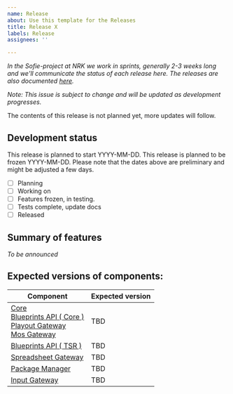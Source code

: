 ```yaml
---
name: Release
about: Use this template for the Releases
title: Release X
labels: Release
assignees: ''

---
```


_In the Sofie-project at NRK we work in sprints, generally 2-3 weeks long and we'll communicate the status of each release here. The releases are also documented [here](https://sofie-automation.github.io/sofie-core//releases)._

_Note: This issue is subject to change and will be updated as development progresses._

The contents of this release is not planned yet, more updates will follow.
<!--
**Release X** is planned to include several features and improvements, listed below:
**Release X** is a maintenance release, consisting mainly of bug fixes.
-->

## Development status

This release is planned to start YYYY-MM-DD.
This release is planned to be frozen YYYY-MM-DD.
Please note that the dates above are preliminary and might be adjusted a few days.

<!--
The development is expected to start in the beginning of September.
Testing is expected to start 2019-01-01
-->

- [ ] Planning
- [ ] Working on
- [ ] Features frozen, in testing.
- [ ] Tests complete, update docs
- [ ] Released

## Summary of features

_To be announced_
<!--
* Add features here [Link name](https://github.com/Sofie-Automation/myLink)
-->

## Expected versions of components:
| Component | Expected version |
| -- | -- |
| [Core](https://bit.ly/2yFZA9X) <br/> [Blueprints API ( Core )](https://bit.ly/2Qyrcde) <br/> [Playout Gateway](https://bit.ly/2OKGbzn) <br/> [Mos Gateway](https://bit.ly/2Tc1wR1) | TBD |
| [Blueprints API ( TSR )](https://bit.ly/2GTAmcF) | TBD |
| [Spreadsheet Gateway](https://bit.ly/2KB0iL9) | TBD |
| [Package Manager](https://github.com/Sofie-Automation/sofie-package-manager) | TBD |
| [Input Gateway](https://github.com/Sofie-Automation/sofie-input-gateway) | TBD |
